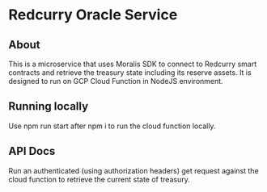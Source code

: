 # Redcurry Oracle Service
## About
This is a microservice that uses Moralis SDK to connect to Redcurry smart contracts and retrieve the treasury state including its reserve assets.
It is designed to run on GCP Cloud Function in NodeJS environment.

## Running locally
Use npm run start after npm i to run the cloud function locally.

## API Docs
Run an authenticated (using authorization headers) get request against the cloud function to retrieve the current state of treasury.


